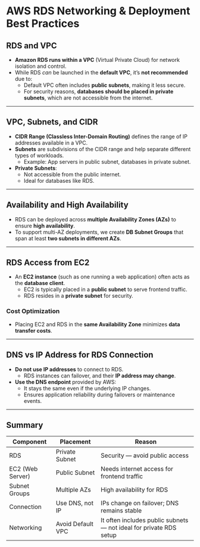 # AWS RDS Networking & Deployment Best Practices

## RDS and VPC

- **Amazon RDS runs within a VPC** (Virtual Private Cloud) for network isolation and control.
- While RDS *can* be launched in the **default VPC**, it’s **not recommended** due to:
  - Default VPC often includes **public subnets**, making it less secure.
  - For security reasons, **databases should be placed in private subnets**, which are not accessible from the internet.

---

## VPC, Subnets, and CIDR

- **CIDR Range (Classless Inter-Domain Routing)** defines the range of IP addresses available in a VPC.
- **Subnets** are subdivisions of the CIDR range and help separate different types of workloads.
  - Example: App servers in public subnet, databases in private subnet.
- **Private Subnets**:
  - Not accessible from the public internet.
  - Ideal for databases like RDS.

---

## Availability and High Availability

- RDS can be deployed across **multiple Availability Zones (AZs)** to ensure **high availability**.
- To support multi-AZ deployments, we create **DB Subnet Groups** that span at least **two subnets in different AZs**.

---

## RDS Access from EC2

- An **EC2 instance** (such as one running a web application) often acts as the **database client**.
  - EC2 is typically placed in a **public subnet** to serve frontend traffic.
  - RDS resides in a **private subnet** for security.

### **Cost Optimization**
- Placing EC2 and RDS in the **same Availability Zone** minimizes **data transfer costs**.

---

## DNS vs IP Address for RDS Connection

- **Do not use IP addresses** to connect to RDS.
  - RDS instances can failover, and their **IP address may change**.
- **Use the DNS endpoint** provided by AWS:
  - It stays the same even if the underlying IP changes.
  - Ensures application reliability during failovers or maintenance events.

---

## Summary

| Component         | Placement             | Reason                                                                 |
|------------------|------------------------|------------------------------------------------------------------------|
| RDS              | Private Subnet         | Security — avoid public access                                         |
| EC2 (Web Server) | Public Subnet          | Needs internet access for frontend traffic                             |
| Subnet Groups    | Multiple AZs           | High availability for RDS                                              |
| Connection       | Use DNS, not IP        | IPs change on failover; DNS remains stable                             |
| Networking       | Avoid Default VPC      | It often includes public subnets — not ideal for private RDS setup     |
